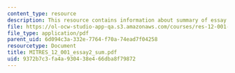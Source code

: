 ```yaml
---
content_type: resource
description: This resource contains information about summary of essay 2.
file: https://ol-ocw-studio-app-qa.s3.amazonaws.com/courses/res-12-001-topics-in-fluid-dynamics-spring-2010/9372b7c3fa4a930438e466dba8f79872_MITRES_12_001_essay2_sum.pdf
file_type: application/pdf
parent_uid: 6d094c3a-332e-7764-f70a-74ead7f04258
resourcetype: Document
title: MITRES_12_001_essay2_sum.pdf
uid: 9372b7c3-fa4a-9304-38e4-66dba8f79872
---
```

